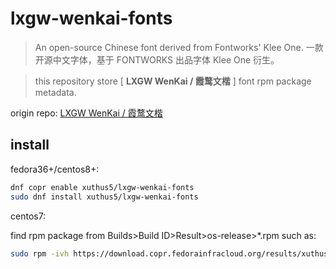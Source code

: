 # lxgw-wenkai-fonts

> An open-source Chinese font derived from Fontworks' Klee One. 一款开源中文字体，基于 FONTWORKS 出品字体 Klee One 衍生。

> this repository store [ **LXGW WenKai / 霞鹜文楷** ] font rpm package metadata.

origin repo: [LXGW WenKai / 霞鹜文楷](https://github.com/lxgw/LxgwWenKai)

## install

fedora36+/centos8+:

```bash
dnf copr enable xuthus5/lxgw-wenkai-fonts
sudo dnf install xuthus5/lxgw-wenkai-fonts
```

centos7:

find rpm package from Builds>Build ID>Result>os-release>*.rpm
such as:

```bash
sudo rpm -ivh https://download.copr.fedorainfracloud.org/results/xuthus5/lxgw-wenkai-fonts/epel-7-x86_64/04815995-lxgw-wenkai-fonts/lxgw-wenkai-fonts-1.240-1.el7.noarch.rpm
```
